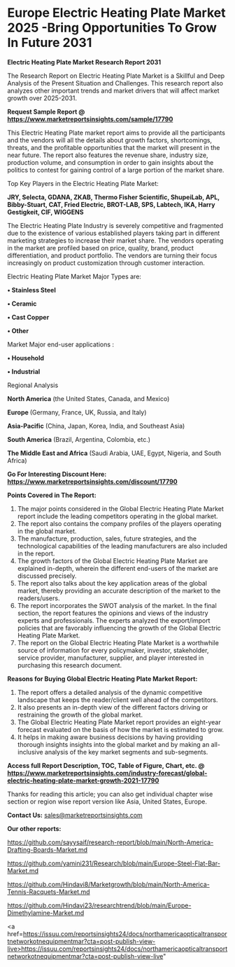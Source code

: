 # Europe Electric Heating Plate Market 2025 -Bring Opportunities To Grow In Future 2031

<strong>Electric Heating Plate Market Research Report 2031</strong>

The Research Report on Electric Heating Plate Market is a Skillful and Deep Analysis of the Present Situation and Challenges. This research report also analyzes other important trends and market drivers that will affect market growth over 2025-2031.

<strong>Request Sample Report @ <a href=https://www.marketreportsinsights.com/sample/17790>https://www.marketreportsinsights.com/sample/17790</a></strong>

This Electric Heating Plate market report aims to provide all the participants and the vendors will all the details about growth factors, shortcomings, threats, and the profitable opportunities that the market will present in the near future. The report also features the revenue share, industry size, production volume, and consumption in order to gain insights about the politics to contest for gaining control of a large portion of the market share.

Top Key Players in the Electric Heating Plate Market:

<strong>JRY, Selecta, GDANA, ZKAB, Thermo Fisher Scientific, ShupeiLab, APL, Bibby-Stuart, CAT, Fried Electric, BROT-LAB, SPS, Labtech, IKA, Harry Gestigkeit, CIF, WIGGENS</strong>

The Electric Heating Plate Industry is severely competitive and fragmented due to the existence of various established players taking part in different marketing strategies to increase their market share. The vendors operating in the market are profiled based on price, quality, brand, product differentiation, and product portfolio. The vendors are turning their focus increasingly on product customization through customer interaction.

Electric Heating Plate Market Major Types are:

<strong>• Stainless Steel

• Ceramic

• Cast Copper

• Other</strong>

Market Major end-user applications :

<strong>• Household

• Industrial</strong>

Regional Analysis

</u><strong><b>North America</b></strong> (the United States, Canada, and Mexico)

<strong><b>Europe </b></strong>(Germany, France, UK, Russia, and Italy)

<strong><b>Asia-Pacific</b></strong> (China, Japan, Korea, India, and Southeast Asia)

<strong><b>South America</b></strong> (Brazil, Argentina, Colombia, etc.)

<strong><b>The Middle East and Africa</b></strong> (Saudi Arabia, UAE, Egypt, Nigeria, and South Africa)

<strong>Go For Interesting Discount Here: <a href=https://www.marketreportsinsights.com/discount/17790>https://www.marketreportsinsights.com/discount/17790</a></strong>

<strong>Points Covered in The Report:</strong>
<ol>
  <li>The major points considered in the Global Electric Heating Plate Market report include the leading competitors operating in the global market.</li>
  <li>The report also contains the company profiles of the players operating in the global market.</li>
  <li>The manufacture, production, sales, future strategies, and the technological capabilities of the leading manufacturers are also included in the report.</li>
  <li>The growth factors of the Global Electric Heating Plate Market are explained in-depth, wherein the different end-users of the market are discussed precisely.</li>
  <li>The report also talks about the key application areas of the global market, thereby providing an accurate description of the market to the readers/users.</li>
  <li>The report incorporates the SWOT analysis of the market. In the final section, the report features the opinions and views of the industry experts and professionals. The experts analyzed the export/import policies that are favorably influencing the growth of the Global Electric Heating Plate Market.</li>
  <li>The report on the Global Electric Heating Plate Market is a worthwhile source of information for every policymaker, investor, stakeholder, service provider, manufacturer, supplier, and player interested in purchasing this research document.</li>
</ol>
<strong>Reasons for Buying Global Electric Heating Plate Market Report:</strong>

<ol>
  <li>The report offers a detailed analysis of the dynamic competitive landscape that keeps the reader/client well ahead of the competitors.</li>
  <li>It also presents an in-depth view of the different factors driving or restraining the growth of the global market.</li>
  <li>The Global Electric Heating Plate Market report provides an eight-year forecast evaluated on the basis of how the market is estimated to grow.</li>
  <li>It helps in making aware business decisions by having providing thorough insights insights into the global market and by making an all-inclusive analysis of the key market segments and sub-segments.</li>
</ol>
<strong>Access full Report Description, TOC, Table of Figure, Chart, etc. @ <a href=https://www.marketreportsinsights.com/industry-forecast/global-electric-heating-plate-market-growth-2021-17790>https://www.marketreportsinsights.com/industry-forecast/global-electric-heating-plate-market-growth-2021-17790</a></strong>


Thanks for reading this article; you can also get individual chapter wise section or region wise report version like Asia, United States, Europe.

<strong>Contact Us:</strong>
sales@marketreportsinsights.com

<strong>Our other reports:</strong>

<a href=https://github.com/sayysaif/research-report/blob/main/North-America-Drafting-Boards-Market.md>https://github.com/sayysaif/research-report/blob/main/North-America-Drafting-Boards-Market.md</a>

<a href=https://github.com/yamini231/Research/blob/main/Europe-Steel-Flat-Bar-Market.md>https://github.com/yamini231/Research/blob/main/Europe-Steel-Flat-Bar-Market.md</a>

<a href=https://github.com/Hindavi8/Marketgrowth/blob/main/North-America-Tennis-Racquets-Market.md>https://github.com/Hindavi8/Marketgrowth/blob/main/North-America-Tennis-Racquets-Market.md</a>

<a href=https://github.com/Hindavi23/researchtrend/blob/main/Europe-Dimethylamine-Market.md>https://github.com/Hindavi23/researchtrend/blob/main/Europe-Dimethylamine-Market.md</a>

<a href=https://issuu.com/reportsinsights24/docs/northamericaopticaltransportnetworkotnequipmentmar?cta=post-publish-view-live>https://issuu.com/reportsinsights24/docs/northamericaopticaltransportnetworkotnequipmentmar?cta=post-publish-view-live</a>"
